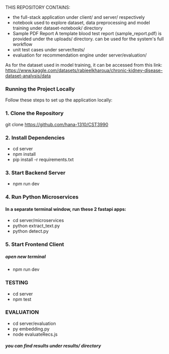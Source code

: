 THIS REPOSITORY CONTAINS:
- the full-stack application under client/ and server/ respectively
- notebook used to explore dataset, data preprocessing and model training under dataset-notebook/ directory
- Sample PDF Report
   A template blood test report (sample_report.pdf) is provided under the uploads/ directory. 
   can be used for the system's full workflow 
- unit test cases under server/tests/
- evaluation for recommendation engine under server/evaluation/

As for the dataset used in model training, it can be accessed from this link:
https://www.kaggle.com/datasets/rabieelkharoua/chronic-kidney-disease-dataset-analysis/data

### Running the Project Locally

Follow these steps to set up the application locally:

### 1. Clone the Repository
git clone https://github.com/hana-1310/CST3990

### 2. Install Dependencies
- cd server
- npm install
- pip install -r requirements.txt

### 3. Start Backend Server
- npm run dev

### 4. Run Python Microservices
#### In a separate terminal window, run these 2 fastapi apps:

- cd server/microservices
- python extract_text.py
- python detect.py

### 5. Start Frontend Client
##### open new terminal
- npm run dev


### TESTING 
- cd server
- npm test

### EVALUATION
- cd server/evaluation
- py embedding.py
- node evaluateRecs.js
##### you can find results under results/ directory